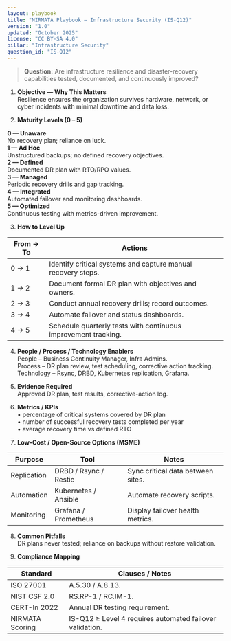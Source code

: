 ```yaml
---
layout: playbook
title: "NIRMATA Playbook — Infrastructure Security (IS-Q12)"
version: "1.0"
updated: "October 2025"
license: "CC BY-SA 4.0"
pillar: "Infrastructure Security"
question_id: "IS-Q12"
---
```


> **Question:** Are infrastructure resilience and disaster-recovery capabilities tested, documented, and continuously improved?

1. **Objective — Why This Matters**  
Resilience ensures the organization survives hardware, network, or cyber incidents with minimal downtime and data loss.

2. **Maturity Levels (0 – 5)**
<div class="levels-grid">
  <div class="level level-0"><strong>0 — Unaware</strong><br>No recovery plan; reliance on luck. </div>
  <div class="level level-1"><strong>1 — Ad Hoc</strong><br>Unstructured backups; no defined recovery objectives. </div>
  <div class="level level-2"><strong>2 — Defined</strong><br>Documented DR plan with RTO/RPO values. </div>
  <div class="level level-3"><strong>3 — Managed</strong><br>Periodic recovery drills and gap tracking. </div>
  <div class="level level-4"><strong>4 — Integrated</strong><br>Automated failover and monitoring dashboards. </div>
  <div class="level level-5"><strong>5 — Optimized</strong><br>Continuous testing with metrics-driven improvement. </div>
</div>

3. **How to Level Up**

| From → To | Actions |
|---|---|
| 0 → 1 | Identify critical systems and capture manual recovery steps. |
| 1 → 2 | Document formal DR plan with objectives and owners. |
| 2 → 3 | Conduct annual recovery drills; record outcomes. |
| 3 → 4 | Automate failover and status dashboards. |
| 4 → 5 | Schedule quarterly tests with continuous improvement tracking. |

4. **People / Process / Technology Enablers**  
People – Business Continuity Manager, Infra Admins.  
Process – DR plan review, test scheduling, corrective action tracking.  
Technology – Rsync, DRBD, Kubernetes replication, Grafana.

5. **Evidence Required**  
Approved DR plan, test results, corrective-action log.

6. **Metrics / KPIs**  
• percentage of critical systems covered by DR plan  
• number of successful recovery tests completed per year  
• average recovery time vs defined RTO  

7. **Low-Cost / Open-Source Options (MSME)**  

| Purpose | Tool | Notes |
|---|---|---|
| Replication | DRBD / Rsync / Restic | Sync critical data between sites. |
| Automation | Kubernetes / Ansible | Automate recovery scripts. |
| Monitoring | Grafana / Prometheus | Display failover health metrics. |

8. **Common Pitfalls**  
DR plans never tested; reliance on backups without restore validation.

9. **Compliance Mapping**

| Standard | Clauses / Notes |
|---|---|
| ISO 27001 | A.5.30 / A.8.13. |
| NIST CSF 2.0 | RS.RP-1 / RC.IM-1. |
| CERT-In 2022 | Annual DR testing requirement. |
| NIRMATA Scoring | IS-Q12 ≥ Level 4 requires automated failover validation. |


